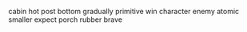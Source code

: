 cabin hot post bottom gradually primitive win character enemy atomic smaller expect porch rubber brave
